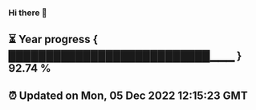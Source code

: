 ### Hi there 👋
⏳ Year progress { ███████████████████████████▁▁▁ } 92.74 %
---
⏰ Updated on Mon, 05 Dec 2022 12:15:23 GMT
---
